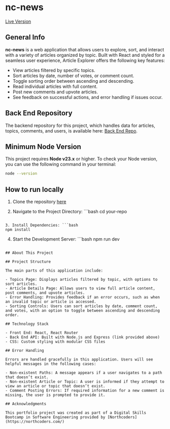 # nc-news

[Live Version](https://your-deployed-app-link.com)

## General Info

**nc-news** is a web application that allows users to explore, sort, and interact with a variety of articles organized by topic. Built with React and styled for a seamless user experience, Article Explorer offers the following key features:

- View articles filtered by specific topics.
- Sort articles by date, number of votes, or comment count.
- Toggle sorting order between ascending and descending.
- Read individual articles with full content.
- Post new comments and upvote articles.
- See feedback on successful actions, and error handling if issues occur.

## Back End Repository

The backend repository for this project, which handles data for articles, topics, comments, and users, is available here: [Back End Repo](https://github.com/markw53/nc-news.git).

## Minimum Node Version

This project requires **Node v23.x** or higher. To check your Node version, you can use the following command in your terminal:

```bash
node --version
```

## How to run locally

1. Clone the repository [here](https://github.com/markw53/nc-news.git)

2. Navigate to the Project Directory: ```bash
 cd your-repo
 ```

3. Install Dependencies: ```bash
 npm install
 ```

4. Start the Development Server: ```bash
 npm run dev
 ```

## About This Project

## Project Structure

The main parts of this application include:

- Topics Page: Displays articles filtered by topic, with options to sort articles.
- Article Details Page: Allows users to view full article content, post comments, and upvote articles.
- Error Handling: Provides feedback if an error occurs, such as when an invalid topic or article is accessed.
- Sorting Controls: Users can sort articles by date, comment count, and votes, with an option to toggle between ascending and descending order.

## Technology Stack

- Front End: React, React Router
- Back End API: Built with Node.js and Express (link provided above)
- CSS: Custom styling with modular CSS files

## Error Handling

Errors are handled gracefully in this application. Users will see helpful messages in the following cases:

- Non-existent Paths: A message appears if a user navigates to a path that doesn’t exist.
- Non-existent Article or Topic: A user is informed if they attempt to view an article or topic that doesn’t exist.
- Comment Posting Errors: If required information for a new comment is missing, the user is prompted to provide it.

## Acknowledgments

This portfolio project was created as part of a Digital Skills Bootcamp in Software Engineering provided by [Northcoders](https://northcoders.com/)
